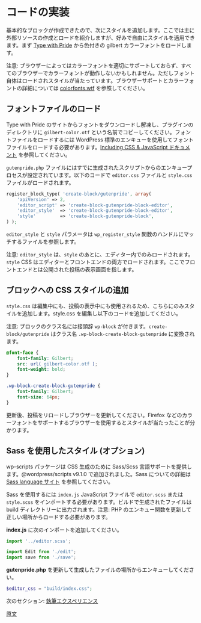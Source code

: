<!-- 
# Code Implementation
 -->
# コードの実装
<!-- 
The basic block is in place, the next step is to add styles to the block. Feel free to style and adjust for your own preference, the main lesson is showing how to create and load external resources. For this example we're going to load the colorized gilbert font from [Type with Pride](https://www.typewithpride.com/).

Note: The color may not work with all browsers until they support the proper color font properly, but the font itself still loads and styles. See [colorfonts.wtf](https://www.colorfonts.wtf/) for browser support and details on color fonts.
 -->
基本的なブロックが作成できたので、次にスタイルを追加します。ここでは主に外部リソースの作成とロードを紹介しますが、好みで自由にスタイルを適用できます。まず [Type with Pride](https://www.typewithpride.com/) から色付きの gilbert カラーフォントをロードします。

注意: ブラウザーによってはカラーフォントを適切にサポートしておらず、すべてのブラウザーでカラーフォントが動作しないかもしれません。ただしフォント自体はロードされスタイルが当たっています。ブラウザーサポートとカラーフォントの詳細については [colorfonts.wtf](https://www.colorfonts.wtf/) を参照してください。

<!-- 
## Load Font File
 -->
## フォントファイルのロード
<!-- 
Download and extract the font from the Type with Pride site, and copy it to your plugin directory naming it `gilbert-color.otf`. To load the font file, we need to add CSS using standard WordPress enqueue, [see Including CSS & JavaScript documentation](https://developer.wordpress.org/themes/basics/including-css-javascript/).

In the `gutenpride.php` file, the enqueue process is already setup from the generated script, so `editor.css` and `style.css` files are loaded using:
 -->
Type with Pride のサイトからフォントをダウンロードし解凍し、プラグインのディレクトリに `gilbert-color.otf` という名前でコピーしてください。フォントファイルをロードするには WordPress 標準のエンキューを使用してフォントファイルをロードする必要があります。[Including CSS & JavaScript ドキュメント](https://developer.wordpress.org/themes/basics/including-css-javascript/) を参照してください。

`gutenpride.php` ファイルにはすでに生成されたスクリプトからのエンキュープロセスが設定されています。以下のコードで `editor.css` ファイルと `style.css` ファイルがロードされます。

```php
register_block_type( 'create-block/gutenpride', array(
	'apiVersion' => 2,
    'editor_script' => 'create-block-gutenpride-block-editor',
    'editor_style'  => 'create-block-gutenpride-block-editor',
    'style'         => 'create-block-gutenpride-block',
) );
```
<!-- 
The `editor_style` and `style` parameters refer to the files that match the handles in the `wp_register_style` functions.

Note: the `editor_style` loads only within the editor, and after the `style`. The `style` CSS loads in both the editor and front-end — published post view.
 -->
`editor_style` と `style` パラメータは `wp_register_style` 関数のハンドルにマッチするファイルを参照します。

注意: `editor_style` は、`style` のあとに、エディター内でのみロードされます。`style` CSS はエディターとフロントエンドの両方でロードされます。ここでフロントエンドとは公開された投稿の表示画面を指します。
<!-- 
## Add CSS Style for Block
 -->
## ブロックへの CSS スタイルの追加
<!-- 
We only need to add the style to `style.css` since it will show while editing and viewing the post. Edit the style.css to add the following.

Note: the block classname is prefixed with `wp-block`. The `create-block/gutenpride` is converted to the classname `.wp-block-create-block-gutenpride`.
 -->
`style.css` は編集中にも、投稿の表示中にも使用されるため、こちらにのみスタイルを追加します。style.css を編集し以下のコードを追加してください。

注意: ブロックのクラス名には接頭辞 `wp-block` が付きます。`create-block/gutenpride` はクラス名 `.wp-block-create-block-gutenpride` に変換されます。

```css
@font-face {
	font-family: Gilbert;
	src: url( gilbert-color.otf );
	font-weight: bold;
}

.wp-block-create-block-gutenpride {
	font-family: Gilbert;
	font-size: 64px;
}
```
<!-- 
After updating, reload the post and refresh the browser. If you are using a browser that supports color fonts (Firefox) then you will see it styled.
 -->
更新後、投稿をリロードしブラウザーを更新してください。Firefox などのカラーフォントをサポートするブラウザーを使用するとスタイルが当たったことが分かります。
<!-- 
## Use Sass for Style (optional)
 -->
## Sass を使用したスタイル (オプション)
<!-- 
The wp-scripts package provides support for using the Sass/Scss languages, to generate CSS, added in @wordpress/scripts v9.1.0. See the [Sass language site](https://sass-lang.com/) to learn more about Sass.

To use Sass, you need to import a `editor.scss` or `style.scss` in the `index.js` JavaScript file and it will build and output the generated file in the build directory. Note: You need to update the enqueing functions in PHP to load from the correct location.

Add the following imports to **index.js**:
 -->
wp-scripts パッケージは CSS 生成のために Sass/Scss 言語サポートを提供します。@wordpress/scripts v9.1.0 で追加されました。Sass についての詳細は [Sass language サイト](https://sass-lang.com/) を参照してください。

Sass を使用するには `index.js` JavaScript ファイルで `editor.scss` または `style.scss` をインポートする必要があります。ビルドで生成されたファイルは build ディレクトリーに出力されます。注意: PHP のエンキュー関数を更新して正しい場所からロードする必要があります。

**index.js** に次のインポートを追加してください。

```js
import '../editor.scss';

import Edit from './edit';
import save from './save';
```
<!-- 
Update **gutenpride.php** to enqueue from generated file location:
 -->
**gutenpride.php** を更新して生成したファイルの場所からエンキューしてください。

```php
$editor_css = "build/index.css";
```
<!-- 
Next Section: [Authoring Experience](/docs/getting-started/tutorials/create-block/author-experience.md)
 -->
次のセクション: [執筆エクスペリエンス](https://ja.wordpress.org/team/handbook/block-editor/handbook/tutorials/create-block/author-experience/)

[原文](https://github.com/WordPress/gutenberg/blob/trunk/docs/getting-started/tutorials/create-block/block-code.md)
